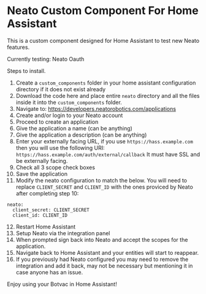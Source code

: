 # Neato Custom Component For Home Assistant

This is a custom component designed for Home Assistant to test new Neato features.

Currently testing: Neato Oauth

Steps to install.

1. Create a `custom_components` folder in your home assistant configuration directory if it does not exist already
2. Download the code here and place entire `neato` directory and all the files inside it into the `custom_components` folder.
3. Navigate to: https://developers.neatorobotics.com/applications
4. Create and/or login to your Neato account
5. Proceed to create an application
6. Give the application a name (can be anything)
7. Give the application a description (can be anything)
8. Enter your externally facing URL,  if you use `https://hass.example.com` then you will use the following URI: `https://hass.example.com/auth/external/callback` It must have SSL and be externally facing.
9. Check all 3 scope check boxes
10. Save the application
11. Modify the neato configuration to match the below. You will need to replace `CLIENT_SECRET` and `CLIENT_ID` with the ones proviced by Neato after completing step 10:

```
neato:
  client_secret: CLIENT_SECRET
  client_id: CLIENT_ID
```
12. Restart Home Assistant
13. Setup Neato via the integration panel
14. When prompted sign back into Neato and accept the scopes for the application.
15. Navigate back to Home Assistant and your entities will start to reappear.
16. If you previously had Neato configured you may need to remove the integration and add it back, may not be necessary but mentioning it in case anyone has an issue.

Enjoy using your Botvac in Home Assistant!
